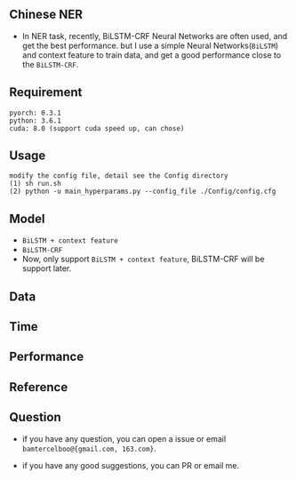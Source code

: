 
## Chinese NER  ##
- In NER task, recently, BiLSTM-CRF Neural Networks are often used, and get the best performance. but I use a simple Neural Networks(`BiLSTM`) and context feature to train data, and get a good performance close to the `BiLSTM-CRF`.

## Requirement ##

	pyorch: 0.3.1
	python: 3.6.1
	cuda: 8.0 (support cuda speed up, can chose)

## Usage ##
	modify the config file, detail see the Config directory
	(1)	sh run.sh
	(2)	python -u main_hyperparams.py --config_file ./Config/config.cfg 

## Model ##

- `BiLSTM + context feature`  
- `BiLSTM-CRF`
- Now, only support `BiLSTM + context feature`, BiLSTM-CRF will be support later.

## Data ##

## Time ##

## Performance ##

## Reference ##

## Question ##

- if you have any question, you can open a issue or email `bamtercelboo@{gmail.com, 163.com}`.

- if you have any good suggestions, you can PR or email me.
